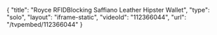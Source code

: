 {
    "title": "Royce RFIDBlocking Saffiano Leather Hipster Wallet",
    "type": "solo",
    "layout": "iframe-static",
    "videoId": "112366044",
    "url": "\/tvpembed\/112366044"
}